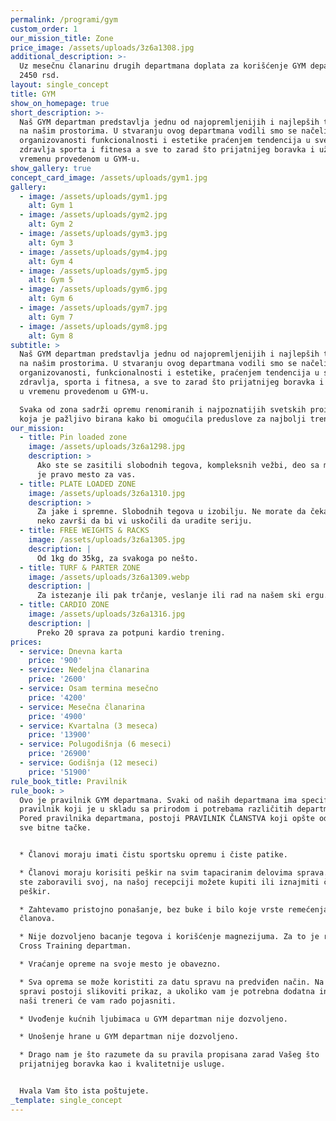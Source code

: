 ```yaml
---
permalink: /programi/gym
custom_order: 1
our_mission_title: Zone
price_image: /assets/uploads/3z6a1308.jpg
additional_description: >-
  Uz mesečnu članarinu drugih departmana doplata za korišćenje GYM departmana je
  2450 rsd.
layout: single_concept
title: GYM
show_on_homepage: true
short_description: >-
  Naš GYM departman predstavlja jednu od najopremljenijih i najlepših teretana
  na našim prostorima. U stvaranju ovog departmana vodili smo se načelima
  organizovanosti funkcionalnosti i estetike praćenjem tendencija u svetu
  zdravlja sporta i fitnesa a sve to zarad što prijatnijeg boravka i uživanja u
  vremenu provedenom u GYM-u.
show_gallery: true
concept_card_image: /assets/uploads/gym1.jpg
gallery:
  - image: /assets/uploads/gym1.jpg
    alt: Gym 1
  - image: /assets/uploads/gym2.jpg
    alt: Gym 2
  - image: /assets/uploads/gym3.jpg
    alt: Gym 3
  - image: /assets/uploads/gym4.jpg
    alt: Gym 4
  - image: /assets/uploads/gym5.jpg
    alt: Gym 5
  - image: /assets/uploads/gym6.jpg
    alt: Gym 6
  - image: /assets/uploads/gym7.jpg
    alt: Gym 7
  - image: /assets/uploads/gym8.jpg
    alt: Gym 8
subtitle: >
  Naš GYM departman predstavlja jednu od najopremljenijih i najlepših teretana
  na našim prostorima. U stvaranju ovog departmana vodili smo se načelima
  organizovanosti, funkcionalnosti i estetike, praćenjem tendencija u svetu
  zdravlja, sporta i fitnesa, a sve to zarad što prijatnijeg boravka i uživanja
  u vremenu provedenom u GYM-u.

  Svaka od zona sadrži opremu renomiranih i najpoznatijih svetskih proizvodjača
  koja je pažljivo birana kako bi omogućila preduslove za najbolji trening.
our_mission:
  - title: Pin loaded zone
    image: /assets/uploads/3z6a1298.jpg
    description: >
      Ako ste se zasitili slobodnih tegova, kompleksnih vežbi, deo sa mašinama
      je pravo mesto za vas.
  - title: PLATE LOADED ZONE
    image: /assets/uploads/3z6a1310.jpg
    description: >
      Za jake i spremne. Slobodnih tegova u izobilju. Ne morate da čekate da
      neko završi da bi vi uskočili da uradite seriju.
  - title: FREE WEIGHTS & RACKS
    image: /assets/uploads/3z6a1305.jpg
    description: |
      Od 1kg do 35kg, za svakoga po nešto.
  - title: TURF & PARTER ZONE
    image: /assets/uploads/3z6a1309.webp
    description: |
      Za istezanje ili pak trčanje, veslanje ili rad na našem ski ergu.
  - title: CARDIO ZONE
    image: /assets/uploads/3z6a1316.jpg
    description: |
      Preko 20 sprava za potpuni kardio trening.
prices:
  - service: Dnevna karta
    price: '900'
  - service: Nedeljna članarina
    price: '2600'
  - service: Osam termina mesečno
    price: '4200'
  - service: Mesečna članarina
    price: '4900'
  - service: Kvartalna (3 meseca)
    price: '13900'
  - service: Polugodišnja (6 meseci)
    price: '26900'
  - service: Godišnja (12 meseci)
    price: '51900'
rule_book_title: Pravilnik
rule_book: >
  Ovo je pravilnik GYM departmana. Svaki od naših departmana ima specifičan
  pravilnik koji je u skladu sa prirodom i potrebama različitih departmana.
  Pored pravilnika departmana, postoji PRAVILNIK ČLANSTVA koji opšte određuje
  sve bitne tačke.


  * Članovi moraju imati čistu sportsku opremu i čiste patike.

  * Članovi moraju korisiti peškir na svim tapaciranim delovima sprava. Ukoliko
  ste zaboravili svoj, na našoj recepciji možete kupiti ili iznajmiti čist
  peškir.

  * Zahtevamo pristojno ponašanje, bez buke i bilo koje vrste remećenja drugih
  članova.

  * Nije dozvoljeno bacanje tegova i korišćenje magnezijuma. Za to je rezervisan
  Cross Training departman.

  * Vraćanje opreme na svoje mesto je obavezno.

  * Sva oprema se može koristiti za datu spravu na predviđen način. Na svakoj
  spravi postoji slikoviti prikaz, a ukoliko vam je potrebna dodatna instrukcija
  naši treneri će vam rado pojasniti.

  * Uvođenje kućnih ljubimaca u GYM departman nije dozvoljeno.

  * Unošenje hrane u GYM departman nije dozvoljeno.

  * Drago nam je što razumete da su pravila propisana zarad Vašeg što
  prijatnijeg boravka kao i kvalitetnije usluge.


  Hvala Vam što ista poštujete.
_template: single_concept
---
```


